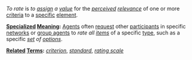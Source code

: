 *To rate* is *to [assign](https://github.com/gcassel/Modular-Organization-Terminology/blob/master/terms/assign.md) a [value](https://github.com/gcassel/Modular-Organization-Terminology/blob/master/terms/value.md)* for the *[perceived](https://github.com/gcassel/Modular-Organization-Terminology/blob/master/terms/perceive.md) [relevance](https://github.com/gcassel/Modular-Organization-Terminology/blob/master/terms/relevance.md)* of one or more [criteria](https://github.com/gcassel/Modular-Organization-Terminology/blob/master/terms/criterion.md) to a [specific](https://github.com/gcassel/Modular-Organization-Terminology/blob/master/terms/specific.md) [element](https://github.com/gcassel/Modular-Organization-Terminology/blob/master/terms/element.md).
		
**[Specialized](https://github.com/gcassel/Modular-Organization-Terminology/blob/master/terms/specialize.md) [Meaning](https://github.com/gcassel/Modular-Organization-Terminology/blob/master/terms/mean.md):**  [Agents](https://github.com/gcassel/Modular-Organization-Terminology/blob/master/terms/agent.md) often [request](https://github.com/gcassel/Modular-Organization-Terminology/blob/master/terms/request.md) other [participants](https://github.com/gcassel/Modular-Organization-Terminology/blob/master/terms/participate.md) in specific [networks](https://github.com/gcassel/Modular-Organization-Terminology/blob/master/terms/network.md) or [group agents](https://github.com/gcassel/Modular-Organization-Terminology/blob/master/compound-terms/group-agent.md) to *rate all [items](https://github.com/gcassel/Modular-Organization-Terminology/blob/master/terms/item.md)* of a specific [type](https://github.com/gcassel/Modular-Organization-Terminology/blob/master/terms/type.md), such as a specific *[set](https://github.com/gcassel/Modular-Organization-Terminology/blob/master/terms/set.md) of [options](https://github.com/gcassel/Modular-Organization-Terminology/blob/master/terms/option.md)*.
		
**[Related](https://github.com/gcassel/Modular-Organization-Terminology/blob/master/terms/relationship.md) [Terms](https://github.com/gcassel/Modular-Organization-Terminology/blob/master/terms/term.md):**  *[criterion](https://github.com/gcassel/Modular-Organization-Terminology/blob/master/terms/criterion.md)*, *[standard](https://github.com/gcassel/Modular-Organization-Terminology/blob/master/terms/standard.md)*, *[rating scale](https://github.com/gcassel/Modular-Organization-Terminology/blob/master/compound-terms/rating-scale.md)*
